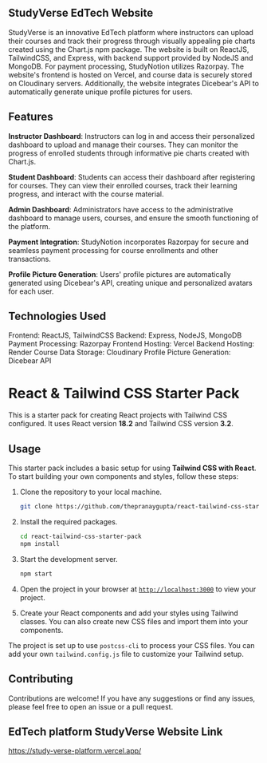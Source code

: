 ## StudyVerse EdTech Website
StudyVerse is an innovative EdTech platform where instructors can upload their courses and track their progress through visually appealing pie charts created using the Chart.js npm package. The website is built on ReactJS, TailwindCSS, and Express, with backend support provided by NodeJS and MongoDB. For payment processing, StudyNotion utilizes Razorpay. The website's frontend is hosted on Vercel, and course data is securely stored on Cloudinary servers. Additionally, the website integrates Dicebear's API to automatically generate unique profile pictures for users.

## Features
**Instructor Dashboard**: Instructors can log in and access their personalized dashboard to upload and manage their courses. They can monitor the progress of enrolled students through informative pie charts created with Chart.js.

**Student Dashboard**: Students can access their dashboard after registering for courses. They can view their enrolled courses, track their learning progress, and interact with the course material.

**Admin Dashboard**: Administrators have access to the administrative dashboard to manage users, courses, and ensure the smooth functioning of the platform.

**Payment Integration**: StudyNotion incorporates Razorpay for secure and seamless payment processing for course enrollments and other transactions.

**Profile Picture Generation**: Users' profile pictures are automatically generated using Dicebear's API, creating unique and personalized avatars for each user.

## Technologies Used
Frontend: ReactJS, TailwindCSS
Backend: Express, NodeJS, MongoDB
Payment Processing: Razorpay
Frontend Hosting: Vercel
Backend Hosting: Render
Course Data Storage: Cloudinary
Profile Picture Generation: Dicebear API
# React & Tailwind CSS Starter Pack

This is a starter pack for creating React projects with Tailwind CSS configured. It uses React version **18.2** and Tailwind CSS version **3.2**.

## Usage

This starter pack includes a basic setup for using **Tailwind CSS with React**. To start building your own components and styles, follow these steps:

1. Clone the repository to your local machine.
    ```sh
    git clone https://github.com/thepranaygupta/react-tailwind-css-starter-pack.git
    ```

1. Install the required packages.
    ```sh
    cd react-tailwind-css-starter-pack
    npm install
    ```

1. Start the development server.
    ```sh
    npm start
    ```
1. Open the project in your browser at [`http://localhost:3000`](http://localhost:3000) to view your project.
1. Create your React components and add your styles using Tailwind classes. You can also create new CSS files and import them into your components.

The project is set up to use `postcss-cli` to process your CSS files. You can add your own `tailwind.config.js` file to customize your Tailwind setup.

## Contributing

Contributions are welcome! If you have any suggestions or find any issues, please feel free to open an issue or a pull request.

## EdTech platform StudyVerse Website Link 
https://study-verse-platform.vercel.app/
